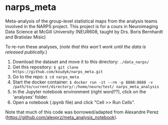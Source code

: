 # narps_meta
Meta-analysis of the group-level statistical maps from the analysis teams involved in the NARPS project. This project is for a cours in Neuroimaging Data Science at McGill University (NEUR608, taught by Drs. Boris Bernhardt and Bratislav Misic)

To re-run these analyses, (*note that this won't work until the data is released publically.*)
1. Download the dataset and move it to this directory: `./data_narps/`
2. Get this repository: `$ git clone https://github.com/koudyk/narps_meta.git`
3. Go to the repo: `$ cd narps_meta`
4. Start the docker container: `$ docker run -it --rm -p 8888:8888 -v /path/to/current/directory/:/home/neuro/test/ narps_meta_analysis`
5. In the Jupyter notebook environment (right word??), click on the 'analyses' folder.  
6. Open a notebook (.ipynb file) and click "Cell >> Run Cells".

Note that much of this code was borrowed/adapted from Alexandre Perez (https://github.com/alexprz/meta_analysis_notebook).
